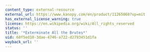```yaml
---
content_type: external-resource
external_url: https://www.kanopy.com/en/product/11265068?vp=mit
has_external_license_warning: true
license: https://en.wikipedia.org/wiki/All_rights_reserved
status: ''
title: '*Exterminate All the Brutes*'
uid: 60f5ed10-3dae-4746-a722-d2793451d1fa
wayback_url: ''
---
```

